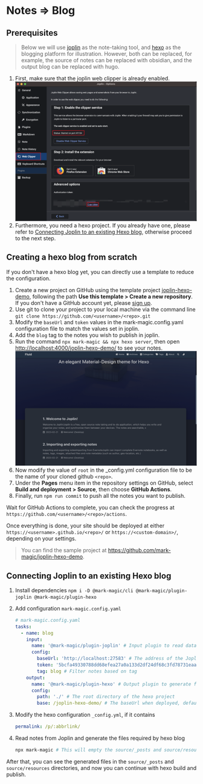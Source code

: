 # Notes => Blog

## Prerequisites

> Below we will use [joplin](https://joplinapp.org/) as the note-taking tool, and [hexo](https://hexo.io/) as the blogging platform for illustration. However, both can be replaced, for example, the source of notes can be replaced with obsidian, and the output blog can be replaced with hugo.

1.  First, make sure that the joplin web clipper is already enabled.
    ![joplin-webclipper](./resources/joplin-webclipper.png)
2.  Furthermore, you need a hexo project. If you already have one, please refer to [Connecting Joplin to an existing Hexo blog](#connecting-joplin-to-an-existing-hexo-blog), otherwise proceed to the next step.

## Creating a hexo blog from scratch

If you don't have a hexo blog yet, you can directly use a template to reduce the configuration.

1.  Create a new project on GitHub using the template project [joplin-hexo-demo](https://github.com/mark-magic/joplin-hexo-demo), following the path **Use this template > Create a new repository**. If you don't have a GitHub account yet, please [sign up](https://github.com/signup).
2.  Use git to clone your project to your local machine via the command line `git clone https://github.com/<username>/<repo>.git`
3.  Modify the `baseUrl` and `token` values in the mark-magic.config.yaml configuration file to match the values set in joplin.
4.  Add the `blog` tag to the notes you wish to publish in joplin.
5.  Run the command `npx mark-magic && npx hexo server`, then open <http://localhost:4000/joplin-hexo-demo/> to see your notes.
    ![joplin-blog-demo](./resources/joplin-blog-demo.png)
6.  Now modify the value of `root` in the \_config.yml configuration file to be the name of your cloned github `<repo>`.
7.  Under the **Pages** menu item in the repository settings on GitHub, select **Build and deployment > Source**, then choose **GitHub Actions**.
8.  Finally, run `npm run commit` to push all the notes you want to publish.

Wait for GitHub Actions to complete, you can check the progress at `https://github.com/<username>/<repo>/actions`.

Once everything is done, your site should be deployed at either `https://<username>.github.io/<repo>/` or `https://<custom-domain>/`, depending on your settings.

> You can find the sample project at <https://github.com/mark-magic/joplin-hexo-demo>.

## Connecting Joplin to an existing Hexo blog

1.  Install dependencies `npm i -D @mark-magic/cli @mark-magic/plugin-joplin @mark-magic/plugin-hexo`

2.  Add configuration `mark-magic.config.yaml`

    ```yaml
    # mark-magic.config.yaml
    tasks:
      - name: blog
        input:
          name: '@mark-magic/plugin-joplin' # Input plugin to read data from Joplin notes
          config:
            baseUrl: 'http://localhost:27583' # The address of the Joplin web clipper service, usually http://localhost:41184, here we use the development-time http://localhost:27583 for demonstration purposes
            token: '5bcfa49330788dd68efea27a0a133d2df24df68c3fd78731eaa9914ef34811a34a782233025ed8a651677ec303de6a04e54b57a27d48898ff043fd812d8e0b31' # The token of the Joplin web clipper service
            tag: blog # Filter notes based on tag
        output:
          name: '@mark-magic/plugin-hexo' # Output plugin to generate files required by Hexo
          config:
            path: './' # The root directory of the hexo project
            base: /joplin-hexo-demo/ # The baseUrl when deployed, defaults to the root path of the domain, should match the root configuration in hexo _config.yml
    ```

3.  Modify the hexo configuration `_config.yml`, if it contains

    ```yaml
    permalink: /p/:abbrlink/
    ```

4.  Read notes from Joplin and generate the files required by hexo blog

    ```sh
    npx mark-magic # This will empty the source/_posts and source/resources directories, so please backup any important files
    ```

After that, you can see the generated files in the `source/_posts` and `source/resources` directories, and now you can continue with hexo build and publish.
